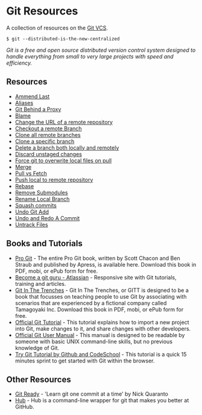 # Git Resources

A collection of resources on the [Git VCS](https://git-scm.com).

```
$ git --distributed-is-the-new-centralized
```

_Git is a free and open source distributed version control system designed to handle everything from small to very large projects with speed and efficiency._

## Resources

- [Ammend Last](Git-Amend-Last)
- [Aliases](Git-Aliases)
- [Git Behind a Proxy](Git-Behind-Proxy)
- [Blame](Git-Blame)
- [Change the URL of a remote repository](Git-Change-the-URL-of-a-remote-repository)
- [Checkout a remote Branch](Git-Checkout-A-Remote-Branch)
- [Clone all remote branches](Git-Clone-All-Remote-Branches)
- [Clone a specific branch](Git-Clone-Specific-Branch)
- [Delete a branch both locally and remotely](Git-Delete-a-Branch-both-locally-and-remotely)
- [Discard unstaged changes](Git-Discard-Unstaged-Changes)
- [Force git to overwrite local files on pull](Git-Force-Git-to-overwrite-local-files-on-pull) 
- [Merge](Git-Merge)
- [Pull vs Fetch](Git-Pull-Vs-Git-Fetch)
- [Push local to remote repository](Git-Push-Local-To-Remote-Repository)
- [Rebase](Git-Rebase)
- [Remove Submodules](Git-Remove-Submodule)
- [Rename Local Branch](Git-Rename-Local-Branch)
- [Squash commits](Git-Squash)
- [Undo Git Add](Git-Undo-Git-Add)
- [Undo and Redo A Commit](Git-Undo-Redo-A-Commit)
- [Untrack Files](Git-Untrack-Files)

## Books and Tutorials

- [Pro Git](https://git-scm.com/book) - The entire Pro Git book, written by Scott Chacon and Ben Straub and published by Apress, is available here. Download this book in PDF, mobi, or ePub form for free.
- [Become a git guru - Atlassian](https://www.atlassian.com/git/tutorials/) - Responsive site with Git tutorials, training and articles.
- [Git In The Trenches](http://cbx33.github.io/gitt/) - Git In The Trenches, or GITT is designed to be a book that focusses on teaching people to use Git by associating with scenarios that are experienced by a fictional company called Tamagoyaki Inc. Download this book in PDF, mobi, or ePub form for free.
- [Official Git Tutorial](https://git-scm.com/docs/gittutorial) - This tutorial explains how to import a new project into Git, make changes to it, and share changes with other developers.
- [Official Git User Manual](https://git-scm.com/docs/user-manual.html) - This manual is designed to be readable by someone with basic UNIX command-line skills, but no previous knowledge of Git.
- [Try Git Tutorial by Github and CodeSchool](https://try.github.io) - This tutorial is a quick 15 minutes sprint to get started with Git within the browser.

## Other Resources

- [Git Ready](http://gitready.com) - 'Learn git one commit at a time' by Nick Quaranto
- [Hub](https://hub.github.com/) - Hub is a command-line wrapper for git that makes you better at GitHub.
